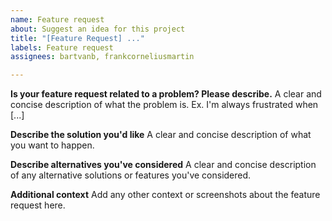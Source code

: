 ```yaml
---
name: Feature request
about: Suggest an idea for this project
title: "[Feature Request] ..."
labels: Feature request
assignees: bartvanb, frankcorneliusmartin

---
```


**Is your feature request related to a problem? Please describe.**
A clear and concise description of what the problem is. Ex. I'm always frustrated when [...]

**Describe the solution you'd like**
A clear and concise description of what you want to happen.

**Describe alternatives you've considered**
A clear and concise description of any alternative solutions or features you've considered.

**Additional context**
Add any other context or screenshots about the feature request here.
